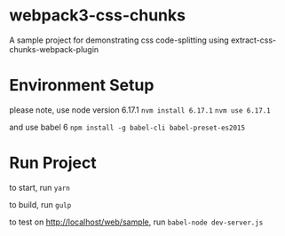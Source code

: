 # webpack3-css-chunks
A sample project for demonstrating css code-splitting using extract-css-chunks-webpack-plugin

# Environment Setup

please note, use node version 6.17.1
`nvm install 6.17.1`
`nvm use 6.17.1`

and use babel 6
`npm install -g babel-cli babel-preset-es2015`

# Run Project

to start, run `yarn`

to build, run `gulp`

to test on [http://localhost/web/sample](http://localhost/web/sample), run `babel-node dev-server.js`
